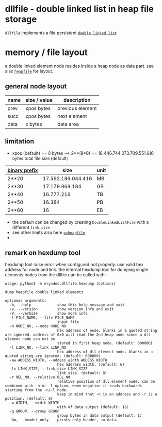 
# dllfile - double linked list in heap file storage

`dllfile` implements a file persistent 
[`double linked list`](https://en.wikipedia.org/wiki/Doubly_linked_list)


# memory / file layout

a double linked element node resides inside a heap node as data part. 
see also [`heapfile`](./heapfile.md) for layout.


## general node layout

| name | size / value | description |
| --- | --- | --- | 
| prev | xpos bytes | previous element |
| succ | xpos bytes | next element |
| data | x bytes | data area |


## limitation

- xpos (default) == 8 bytes ==> 2**(8*8) 
== 18.446.744.073.709.551.616 bytes total file size (default)

| [binary prefix](https://en.wikipedia.org/wiki/Binary_prefix) | size | unit |
| --- | --- | --- |
| 2**20 | 17.592.186.044.416 | MB |
| 2**30 | 17.179.869.184 | GB |
| 2**40 | 16.777.216 | TB |
| 2**50 | 16.384 | PB |
| 2**60 | 16 | EB |

- the default can be changed by creating `DoubleLinkedListFile` with a different `link_size`
- see other limits also here [`pyheapfile`](https://github.com/kr-g/pyheapfile/)
-

## remark on hexdump tool

hexdump tool raise error when configured not properly. use valid hex address for node and link.
the internal hexdump tool for dumping single elements nodes from the dllfile can be called with:


    usage: python3 -m dryades.dllfile.hexdump [options]

    dump heapfile double linked elements

    optional arguments:
      -h, --help            show this help message and exit
      -v, --version         show version info and exit
      -V, --verbose         show more info
      -f FILE_NAME, --file FILE_NAME
                            input file
      -n NODE_NO, --node NODE_NO
                            hex address of node. blanks in a quoted string are ignored. address of 0x0 will read the 2nd heap node since a dll element node can not be
                            stored in first heap node. (default: 000000)
      -l LINK_NO, --link LINK_NO
                            hex address of dll element node. blanks in a quoted string are ignored. (default: 000000)
      -aw ADDESS_WIDTH, --addess_width ADDESS_WIDTH
                            hex address width. (default: 6)
      -ls LINK_SIZE, --link_size LINK_SIZE
                            link size. (default: 8)
      -r REL_NO, --relative REL_NO
                            relative position of dll element node. can be combined with -n or -l option. when negative it reads backwards starting from the -n/-l node.
                            keep in mind that -n is an address and -r is a position. (default: 0)
      -w WIDTH, --width WIDTH
                            with of data output (default: 16)
      -g GROUP, --group GROUP
                            group bytes in data output (default: 1)
      -ho, --header_only    prints only header, no data.

